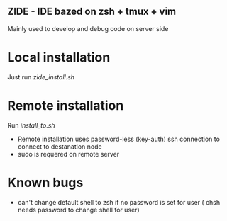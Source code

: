 ## ZIDE - IDE bazed on zsh + tmux + vim

Mainly used to develop and debug code on server side

# Local installation
Just run *zide_install.sh*

# Remote installation
Run *install_to.sh <host-to-istall>*
* Remote installation uses password-less (key-auth) ssh connection to connect to destanation node
* sudo is requered on remote server

# Known bugs
* can't change default shell to zsh if no password is set for user ( chsh needs password to change shell for user)
